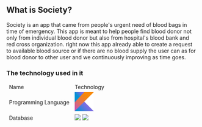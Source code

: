 <h2>What is Society?</h2>

<p>
Society is an app that came from people's urgent need of blood bags in time of emergency. This app is meant to help people find blood donor not only from individual blood donor but also from hospital's blood bank and red cross organization. right now this app already able to create a request to available blood source or if there are no blood supply the user can as for blood donor to other user and we continuously improving as time goes. 
</p>

<h3>The technology used in it</h3>

<table style="width:100%">
  <thead>
    <td>Name</td>
    <td>Technology</td
  </thead>
  <tr>
    <td>Programming Language</td>
    <td><img src="https://raw.githubusercontent.com/github/explore/80688e429a7d4ef2fca1e82350fe8e3517d3494d/topics/kotlin/kotlin.png" width="50px"></td
  </tr>
  <tr>
    <td>Database</td>
    <td>
      <img src="https://2.bp.blogspot.com/--ETu633x5aI/XYKxmw_1hvI/AAAAAAAAEIA/IPAiXzFQQkwfC_8v1fli5hGD5K9_EttpQCLcBGAsYHQ/s1600/Firebase%2BRealtime%2BDatabase%2B%25281-%2BIcon%252C%2BLight%2529.png" width="50px">
      <img src="https://brandeps.com/logo-download/F/Firestore-logo-vector-01.svg" width="50px">
    </td
  </tr>
</table>
